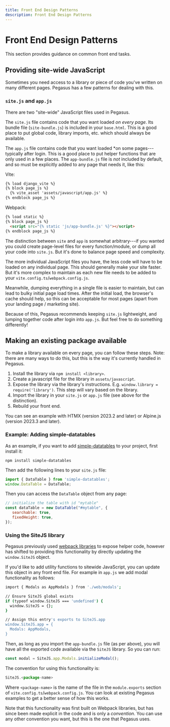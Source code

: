 ```yaml
---
title: Front End Design Patterns
description: Front End Design Patterns
---
```


Front End Design Patterns
=========================

This section provides guidance on common front end tasks.

## Providing site-wide JavaScript

Sometimes you need access to a library or piece of code you've written on many different pages.
Pegasus has a few patterns for dealing with this.

### `site.js` and `app.js`

There are two "site-wide" JavaScript files used in Pegasus.

The `site.js` file contains code that you want loaded *on every page*.
Its bundle file (`site-bundle.js`) is included in your `base.html`.
This is a good place to put global code, library imports, etc. which should always be available.

The `app.js` file contains code that you want loaded *on some pages---typically after login.
This is a good place to put helper functions that are only used in a few places.
The `app-bundle.js` file is *not* included by default, and so must be explicitly added to any page that needs it,
like this:

Vite:

```html
{% load django_vite %}
{% block page_js %}
  {% vite_asset 'assets/javascript/app.js' %}
{% endblock page_js %}
```

Webpack:

```html
{% load static %}
{% block page_js %}
  <script src="{% static 'js/app-bundle.js' %}"></script>
{% endblock page_js %}
```

The distinction between `site` and `app` is somewhat arbitrary---if you wanted you could create page-level
files for every function/module, or dump all your code into `site.js`.
But it's done to balance page speed and complexity.

The more individual JavaScript files you have, the less code will have to be loaded on any individual page.
This should generally make your site faster. But it's more complex to maintain as each new file needs to be
added to your `vite.config.ts`/`webpack.config.js`.

Meanwhile, dumping everything in a single file is easier to maintain, but can lead to bulky initial page load times.
After the initial load, the browser's cache should help, so this can be acceptable for most pages
(apart from your landing page / marketing site).

Because of this, Pegasus recommends keeping `site.js` lightweight, and lumping together code after login into `app.js`.
But feel free to do something differently!

## Making an existing package available

To make a library available on every page, you can follow these steps.
Note: there are many ways to do this, but this is the way it's currently handled in Pegasus.

1. Install the library via `npm install <library>`.
2. Create a javascript file for the library in `assets/javascript`.
3. Expose the library via the library's instructions. E.g. `window.library = require('library')`.
   This step will vary based on the library.
4. Import the library in your `site.js` or `app.js` file (see above for the distinction).
5. Rebuild your front end.

You can see an example with HTMX (version 2023.2 and later) or Alpine.js (version 2023.3 and later).

### Example: Adding simple-datatables

As an example, if you want to add [simple-datatables](https://github.com/fiduswriter/simple-datatables) to your project,
first install it:

```
npm install simple-datatables
```

Then add the following lines to your `site.js` file:

```javascript
import { DataTable } from 'simple-datatables';
window.DataTable = DataTable;
```

Then you can access the `DataTable` object from any page:

```javascript
// initialize the table with id "mytable" 
const dataTable = new DataTable("#mytable", {
   searchable: true,
   fixedHeight: true,
});
```

### Using the SiteJS library

Pegasus previously used [webpack libraries](https://webpack.js.org/guides/author-libraries/) to expose helper code,
however has shifted to providing this functionality by directly updating the `window.SiteJS` object.

If you'd like to add utility functions to sitewide JavaScript, you can update this object in any front end file.
For example in `app.js` we add modal functionality as follows:

```bash
import { Modals as AppModals } from './web/modals';

// Ensure SiteJS global exists
if (typeof window.SiteJS === 'undefined') {
  window.SiteJS = {};
}

// Assign this entry's exports to SiteJS.app
window.SiteJS.app = {
  Modals: AppModals,
}
```
Then, as long as you import the `app-bundle.js` file (as per above),
you will have all the exported code available via the `SiteJS` library. So you can run:

```javascript
const modal = SiteJS.app.Modals.initializeModal();
```

The convention for using this functionality is:

```javascript
SiteJS.<package-name>
```

Where `<package-name>` is the name of the file in the `module.exports` section of `vite.config.ts`/`webpack.config.js`.
You can look at existing Pegasus examples to get a better sense of how this works.

Note that this functionality was first built on Webpack libraries,
but has since been made explicit in the code and is only a *convention*.
You can use any other convention you want, but this is the one that Pegasus uses.
